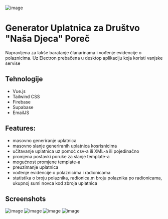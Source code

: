 ![image](https://github.com/user-attachments/assets/c2c17f95-95a6-425e-8ed3-33402700e5d0)

# Generator Uplatnica za Društvo "Naša Djeca" Poreč
Napravljena za lakše baratanje članarinama i vođenje evidencije o polaznicima.
Uz Electron prebačena u desktop aplikaciju koja koristi vanjske servise

## Tehnologije
- Vue.js
- Tailwind CSS
- Firebase
- Supabase
- EmailJS

## Features:
- masovno generiranje uplatnica
- masovno slanje generiranih uplatnica kosrisnicima
- učitavanje uplatnica uz pomoć csv-a ili XML-a ili pojedinačno
- promjena postavki poruke za slanje template-a
- mogućnost promjene template-a
- preuzimanje uplatnica
- vođenje evidencije o polaznicima i radionicama
- statistika o broju polaznika, radionica,m broju polaznika po radionicama, ukupnoj sumi novca kod zbroja uplatnica

## Screenshots
![image](https://github.com/user-attachments/assets/63519b4f-e844-4bb2-9291-5a0905dacef6)
![image](https://github.com/user-attachments/assets/89cefef1-9bd0-4177-889a-f18b73eb0a9c)
![image](https://github.com/user-attachments/assets/da1d839d-51a7-4801-848c-cd1b40246f01)
![image](https://github.com/user-attachments/assets/56721984-235a-4923-b3b6-b40459b80432)
